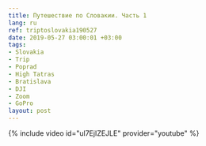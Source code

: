 ```yaml
---
title: Путешествие по Словакии. Часть 1
lang: ru
ref: triptoslovakia190527
date: 2019-05-27 03:00:01 +03:00
tags:
- Slovakia
- Trip
- Poprad
- High Tatras
- Bratislava
- DJI
- Zoom
- GoPro
layout: post
---
```


{% include video id="ul7EjIZEJLE" provider="youtube" %}
